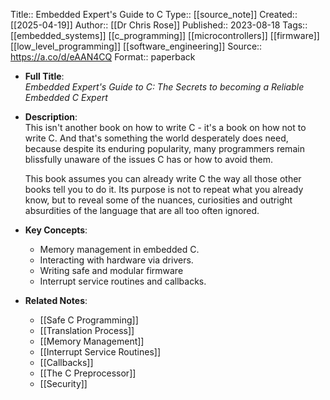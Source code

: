 Title:: Embedded Expert's Guide to C
Type:: [[source_note]]
Created:: [[2025-04-19]]
Author:: [[Dr Chris Rose]]
Published:: 2023-08-18
Tags:: [[embedded_systems]] [[c_programming]] [[microcontrollers]] [[firmware]] [[low_level_programming]] [[software_engineering]]
Source:: https://a.co/d/eAAN4CQ
Format:: paperback

- **Full Title**:  
  *Embedded Expert's Guide to C: The Secrets to becoming a Reliable Embedded C Expert*
- **Description**:  
  This isn't another book on how to write C - it's a book on how not to write C. And that's something the world desperately does need, because despite its enduring popularity, many programmers remain blissfully unaware of the issues C has or how to avoid them.
  
  This book assumes you can already write C the way all those other books tell you to do it. Its purpose is not to repeat what you already know, but to reveal some of the nuances, curiosities and outright absurdities of the language that are all too often ignored.
- **Key Concepts**:
	- Memory management in embedded C.
	- Interacting with hardware via drivers.
	- Writing safe and modular firmware
	- Interrupt service routines and callbacks.
- **Related Notes**:
	- [[Safe C Programming]]
	- [[Translation Process]]
	- [[Memory Management]]
	- [[Interrupt Service Routines]]
	- [[Callbacks]]
	- [[The C Preprocessor]]
	- [[Security]]